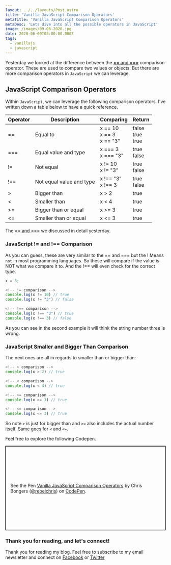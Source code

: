 ```yaml
---
layout: ../../layouts/Post.astro
title: 'Vanilla JavaScript Comparison Operators'
metaTitle: 'Vanilla JavaScript Comparison Operators'
metaDesc: 'Lets dive into all the possible operators in JavaScript'
image: /images/09-06-2020.jpg
date: 2020-06-09T03:00:00.000Z
tags:
  - vanillajs
  - javascript
---
```


Yesterday we looked at the difference between the [== and ===](https://daily-dev-tips.com/posts/vanilla-javascript-==-vs-===/) comparison operator. These are used to compare two values or objects. But there are more comparison operators in `JavaScript` we can leverage.

## JavaScript Comparison Operators

Within `JavaScript`, we can leverage the following comparison operators. I've written down a table below to have a quick reference.

| Operator | Description              | Comparing                     | Return                |
| -------- | ------------------------ | ----------------------------- | --------------------- |
| ==       | Equal to                 | x == 10<br>x == 3<br>x == "3" | false<br>true<br>true |
| ===      | Equal value and type     | x === 3<br>x === "3"          | true<br>false         |
| !=       | Not equal                | x != 10<br>x != "3"           | true<br>false         |
| !==      | Not equal value and type | x !== "3"<br>x !== 3          | true<br>false         |
| >        | Bigger than              | x > 2                         | true                  |
| <        | Smaller than             | x < 4                         | true                  |
| >=       | Bigger than or equal     | x >= 3                        | true                  |
| <=       | Smaller than or equal    | x <= 3                        | true                  |

The [== and ===](https://daily-dev-tips.com/posts/vanilla-javascript-==-vs-===/) we discussed in detail yesterday.

### JavaScript != and !== Comparison

As you can guess, these are very similar to the == and === but the ! Means `not` in most programming languages.
So these will compare if the value is NOT what we compare it to.
And the !== will even check for the correct type.

```js
x = 3;

<!-- != comparison -->
console.log(x != 10) // true
console.log(x != "3") // false

<!-- !== comparison -->
console.log(x !== "3") // true
console.log(x !== 3) // false
```

As you can see in the second example it will think the string number three is wrong.

### JavaScript Smaller and Bigger Than Comparison

The next ones are all in regards to smaller than or bigger than:

```js
<!-- > comparison -->
console.log(x > 2) // true

<!-- < comparison -->
console.log(x < 4) // true

<!-- >= comparison -->
console.log(x >= 3) // true

<!-- <= comparison -->
console.log(x <= 3) // true
```

So note `>` is just for bigger than and `>=` also includes the actual number itself.
Same goes for `<` and `<=`.

Feel free to explore the following Codepen.

<p class="codepen" data-height="265" data-theme-id="dark" data-default-tab="js,result" data-user="rebelchris" data-slug-hash="JjGYoqz" style="height: 265px; box-sizing: border-box; display: flex; align-items: center; justify-content: center; border: 2px solid; margin: 1em 0; padding: 1em;" data-pen-title="Vanilla JavaScript Comparison Operators">
  <span>See the Pen <a href="https://codepen.io/rebelchris/pen/JjGYoqz">
  Vanilla JavaScript Comparison Operators</a> by Chris Bongers (<a href="https://codepen.io/rebelchris">@rebelchris</a>)
  on <a href="https://codepen.io">CodePen</a>.</span>
</p>
<script async src="https://static.codepen.io/assets/embed/ei.js"></script>

### Thank you for reading, and let's connect!

Thank you for reading my blog. Feel free to subscribe to my email newsletter and connect on [Facebook](https://www.facebook.com/DailyDevTipsBlog) or [Twitter](https://twitter.com/DailyDevTips1)
